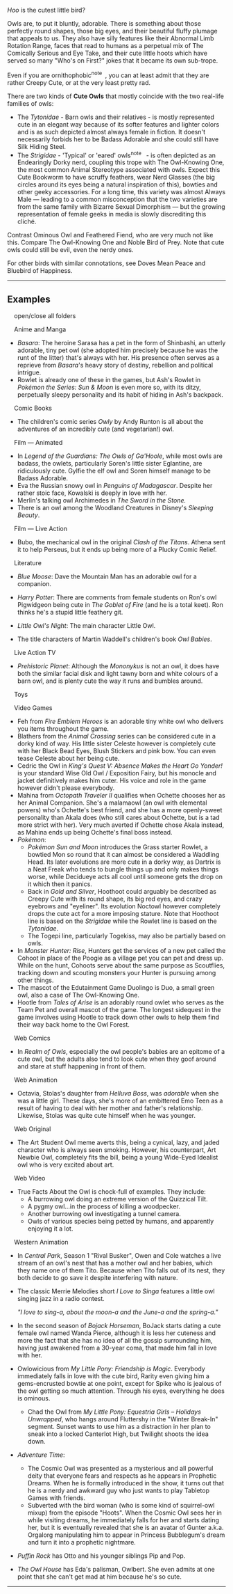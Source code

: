 _Hoo_ is the cutest little bird?

Owls are, to put it bluntly, adorable. There is something about those perfectly round shapes, those big eyes, and their beautiful fluffy plumage that appeals to us. They also have silly features like their Abnormal Limb Rotation Range, faces that read to humans as a perpetual mix of The Comically Serious and Eye Take, and their cute little hoots which have served so many "Who's on First?" jokes that it became its own sub-trope.

Even if you are ornithophobic<sup>note&nbsp;</sup> , you can at least admit that they are rather Creepy Cute, or at the very least pretty rad.

There are two kinds of **Cute Owls** that mostly coincide with the two real-life families of owls:

-   The _Tytonidae_ - Barn owls and their relatives - is mostly represented cute in an elegant way because of its softer features and lighter colors and is as such depicted almost always female in fiction. It doesn't necessarily forbids her to be Badass Adorable and she could still have Silk Hiding Steel.
-   The _Strigidae_ - 'Typical' or 'eared' owls<sup>note&nbsp;</sup>  - is often depicted as an Endearingly Dorky nerd, coupling this trope with The Owl-Knowing One, the most common Animal Stereotype associated with owls. Expect this Cute Bookworm to have scruffy feathers, wear Nerd Glasses (the big circles around its eyes being a natural inspiration of this), bowties and other geeky accessories. For a long time, this variety was almost Always Male — leading to a common misconception that the two varieties are from the same family with Bizarre Sexual Dimorphism — but the growing representation of female geeks in media is slowly discrediting this cliché.

Contrast Ominous Owl and Feathered Fiend, who are very much not like this. Compare The Owl-Knowing One and Noble Bird of Prey. Note that cute owls could still be evil, even the nerdy ones.

For other birds with similar connotations, see Doves Mean Peace and Bluebird of Happiness.

___

## Examples

    open/close all folders 

    Anime and Manga 

-   _Basara_: The heroine Sarasa has a pet in the form of Shinbashi, an utterly adorable, tiny pet owl (she adopted him precisely because he was the runt of the litter) that's always with her. His presence often serves as a reprieve from _Basara_'s heavy story of destiny, rebellion and political intrigue.
-   Rowlet is already one of these in the games, but Ash's Rowlet in _Pokémon the Series: Sun & Moon_ is even more so, with its ditzy, perpetually sleepy personality and its habit of hiding in Ash's backpack.

    Comic Books 

-   The children's comic series _Owly_ by Andy Runton is all about the adventures of an incredibly cute (and vegetarian!) owl.

    Film — Animated 

-   In _Legend of the Guardians: The Owls of Ga'Hoole_, while most owls are badass, the owlets, particularly Soren's little sister Eglantine, are ridiculously cute. Gylfie the elf owl and Soren himself manage to be Badass Adorable.
-   Eva the Russian snowy owl in _Penguins of Madagascar_. Despite her rather stoic face, Kowalski is deeply in love with her.
-   Merlin's talking owl Archimedes in _The Sword in the Stone._
-   There is an owl among the Woodland Creatures in Disney's _Sleeping Beauty_.

    Film — Live Action 

-   Bubo, the mechanical owl in the original _Clash of the Titans_. Athena sent it to help Perseus, but it ends up being more of a Plucky Comic Relief.

    Literature 

-   _Blue Moose_: Dave the Mountain Man has an adorable owl for a companion.
-   _Harry Potter_: There are comments from female students on Ron's owl Pigwidgeon being cute in _The Goblet of Fire_ (and he is a total keet). Ron thinks he's a stupid little feathery git.

-   _Little Owl's Night_: The main character Little Owl.
-   The title characters of Martin Waddell's children's book _Owl Babies_.

    Live Action TV 

-   _Prehistoric Planet_: Although the _Mononykus_ is not an owl, it does have both the similar facial disk and light tawny born and white colours of a barn owl, and is plenty cute the way it runs and bumbles around.

    Toys 

    Video Games 

-   Feh from _Fire Emblem Heroes_ is an adorable tiny white owl who delivers you items throughout the game.
-   Blathers from the _Animal Crossing_ series can be considered cute in a dorky kind of way. His little sister Celeste however is completely cute with her Black Bead Eyes, Blush Stickers and pink bow. You can even tease Celeste about her being cute.
-   Cedric the Owl in _King's Quest V: Absence Makes the Heart Go Yonder!_ is your standard Wise Old Owl / Exposition Fairy, but his monocle and jacket definitively makes him cuter. His voice and role in the game however didn't please everybody.
-   Mahina from _Octopath Traveler II_ qualifies when Ochette chooses her as her Animal Companion. She's a malamaowl (an owl with elemental powers) who's Ochette's best friend, and she has a more openly-sweet personality than Akala does (who still cares about Ochette, but is a tad more strict with her). Very much averted if Ochette chose Akala instead, as Mahina ends up being Ochette's final boss instead.
-   _Pokémon_:
    -   _Pokémon Sun and Moon_ introduces the Grass starter Rowlet, a bowtied Mon so round that it can almost be considered a Waddling Head. Its later evolutions are more cute in a dorky way, as Dartrix is a Neat Freak who tends to bungle things up and only makes things worse, while Decidueye acts all cool until someone gets the drop on it which then it panics.
    -   Back in _Gold and Silver_, Hoothoot could arguably be described as Creepy Cute with its round shape, its big red eyes, and crazy eyebrows and "eyeliner". Its evolution Noctowl however completely drops the cute act for a more imposing stature. Note that Hoothoot line is based on the _Strigidae_ while the Rowlet line is based on the _Tytonidae_.
    -   The Togepi line, particularly Togekiss, may also be partially based on owls.
-   In _Monster Hunter: Rise_, Hunters get the services of a new pet called the Cohoot in place of the Poogie as a village pet you can pet and dress up. While on the hunt, Cohoots serve about the same purpose as Scoutflies, tracking down and scouting monsters your Hunter is pursuing among other things.
-   The mascot of the Edutainment Game Duolingo is Duo, a small green owl, also a case of The Owl-Knowing One.
-   Hootle from _Tales of Arise_ is an adorably round owlet who serves as the Team Pet and overall mascot of the game. The longest sidequest in the game involves using Hootle to track down other owls to help them find their way back home to the Owl Forest.

    Web Comics 

-   In _Realm of Owls_, especially the owl people's babies are an epitome of a cute owl, but the adults also tend to look cute when they goof around and stare at stuff happening in front of them.

    Web Animation 

-   Octavia, Stolas's daughter from _Helluva Boss_, was _adorable_ when she was a little girl. These days, she's more of an embittered Emo Teen as a result of having to deal with her mother and father's relationship. Likewise, Stolas was quite cute himself when he was younger.

    Web Original 

-   The Art Student Owl meme averts this, being a cynical, lazy, and jaded character who is always seen smoking. However, his counterpart, Art Newbie Owl, completely fits the bill, being a young Wide-Eyed Idealist owl who is very excited about art.

    Web Video 

-   True Facts About the Owl is chock-full of examples. They include:
    -   A burrowing owl doing an extreme version of the Quizzical Tilt.
    -   A pygmy owl...in the process of killing a woodpecker.
    -   Another burrowing owl investigating a tunnel camera.
    -   Owls of various species being petted by humans, and apparently enjoying it a lot.

    Western Animation 

-   In _Central Park_, Season 1 "Rival Busker", Owen and Cole watches a live stream of an owl's nest that has a mother owl and her babies, which they name one of them Tito. Because when Tito falls out of its nest, they both decide to go save it despite interfering with nature.
-   The classic Merrie Melodies short _I Love to Singa_ features a little owl singing jazz in a radio contest.
    
    _"I love to sing-a, about the moon-a and the June-a and the spring-a."_
    
-   In the second season of _Bojack Horseman_, BoJack starts dating a cute female owl named Wanda Pierce, although it is less her cuteness and more the fact that she has no idea of all the gossip surrounding him, having just awakened from a 30-year coma, that made him fall in love with her.
-   Owlowicious from _My Little Pony: Friendship is Magic_. Everybody immediately falls in love with the cute bird, Rarity even giving him a gems-encrusted bowtie at one point, except for Spike who is jealous of the owl getting so much attention. Through his eyes, everything he does is ominous.
    -   Chad the Owl from _My Little Pony: Equestria Girls – Holidays Unwrapped_, who hangs around Fluttershy in the "Winter Break-In" segment. Sunset wants to use him as a distraction in her plan to sneak into a locked Canterlot High, but Twilight shoots the idea down.
-   _Adventure Time_:
    -   The Cosmic Owl was presented as a mysterious and all powerful deity that everyone fears and respects as he appears in Prophetic Dreams. When he is formally introduced in the show, it turns out that he is a nerdy and awkward guy who just wants to play Tabletop Games with friends.
    -   Subverted with the bird woman (who is some kind of squirrel-owl mixup) from the episode "Hoots". When the Cosmic Owl sees her in while visiting dreams, he immediately falls for her and starts dating her, but it is eventually revealed that she is an avatar of Gunter a.k.a. Orgalorg manipulating him to appear in Princess Bubblegum's dream and turn it into a prophetic nightmare.
-   _Puffin Rock_ has Otto and his younger siblings Pip and Pop.
-   _The Owl House_ has Eda's palisman, Owlbert. She even admits at one point that she can't get mad at him because he's so cute.

___